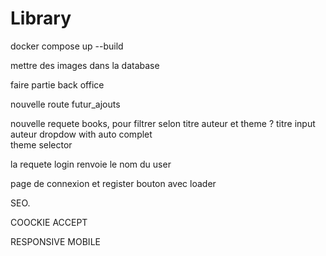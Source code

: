 # Library

docker compose up --build  

mettre des images dans la database  

faire partie back office  

nouvelle route futur_ajouts  


nouvelle requete books, pour filtrer selon titre auteur et theme ?
titre input auteur dropdow with auto complet  
theme selector  

la requete login renvoie le nom du user  

page de connexion et register bouton avec loader  

SEO. 

COOCKIE ACCEPT

RESPONSIVE MOBILE
